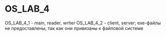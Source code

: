# OS_LAB_4
OS_LAB_4_1 - main, reader, writer
OS_LAB_4_2 - client, server;
exe-файлы не предоставлены, так как они привязаны к файловой системе
